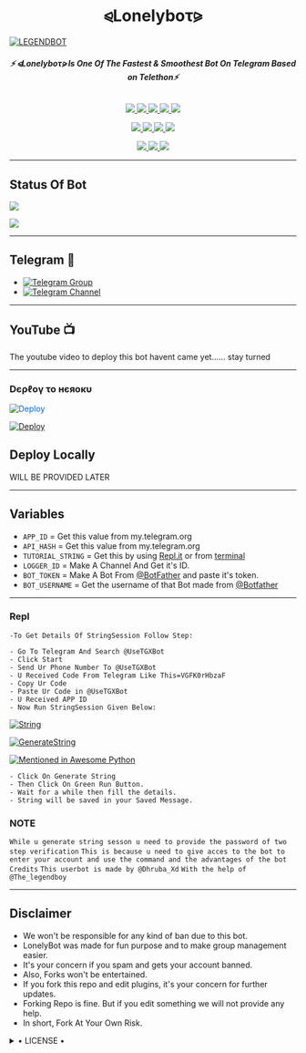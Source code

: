 <h1 align="center">
<b> ⪨Lonelyboτ⪩  </b>
</h1>

[![LEGENDBOT](https://telegra.ph/file/f65bfe50dfdc7b5c6accb.jpg)](https://github.com/Dhrubamoy/Lonelyub)

<h6 align="center">
  <b>⚡ ⪨Lonelyboτ⪩ Is One Of The Fastest & Smoothest Bot On Telegram Based on Telethon⚡</b>
</h6>

<p align="center">
<a href="https://github.com/Dhrubamoy/Lonelybot" alt="GitHub closed issues"> <img src="https://img.shields.io/github/issues-closed-raw/Dhrubamoy/Lonelybot?style=flat&logo=github&color=success" /> </a>
<a href="https://github.com/Dhrubamoy/Lonelybot/graphs/contributors" alt="GitHub contributors"> <img src="https://img.shields.io/github/contributors/Dhrubamoy/Lonelybot?style=flat&logo=github" /> </a>
<a href="https://github.com/Dhrubamoy/Lonelybot/network/members" alt="GitHub forks"> <img src="https://img.shields.io/github/forks/Dhrubamoy/Lonelybot?label=Forks&logo=github" /> </a>
<a href="https://github.com/Dhrubamoy/Lonelybot" alt="GitHub closed pull requests"> <img src="https://img.shields.io/github/issues-pr-closed-raw/Dhrubamoy/Lonelybot?color=success" /> </a>
<a href="https://github.com/Dhrubamoy/Lonelybot" alt="GitHub issues"> <img src="https://img.shields.io/github/issues-raw/Dhrubamoy/Lonelybot?style=flat&logo=github&color=yellow" /> </a>
</p>
<p align="center">
<a href="https://www.python.org/" alt="made-with-python"> <img src="https://img.shields.io/badge/Made%20with-Python-1f425f.svg?style=flat&logo=python&color=blue" /> </a>
<a href="https://github.com/Dhrubamoy/Lonelybot" alt="Docker!"> <img src="https://aleen42.github.io/badges/src/docker.svg" /> </a>
<a href="https://github.com/Dhrubamoy/Lonelybot" alt="GitHub repo size"> <img src="https://img.shields.io/github/repo-size/Dhrubamoy/Lonelybot" /> </a>
<a href="https://github.com/Dhrubamoy/Lonelybot/blob/master/LICENSE" alt="GPLv3 license"> <img src="https://img.shields.io/badge/License-GPLv3-blue.svg" /> </a>
</p>
<p align="center">
<a href="https://t.me/Legend_Userbot" alt="Telegram!"> <img src="https://aleen42.github.io/badges/src/telegram.svg" /> </a>
<a href="https://github.com/LEGEND-OS/LEGENDBOT/graphs/commit-activity" alt="Maintenance"> <img src="https://img.shields.io/badge/Maintained%3F-yes-green.svg" /> </a>
<a href="https://makeapullrequest.com" alt="PRs Welcome"> <img src="https://img.shields.io/badge/PRs-welcome-brightgreen.svg?style=flat-square" /> </a>
</p>

------
## Status Of Bot 
<p align="left">
    <a href="https://github.com/Dhrubamoy/Lonelybot/network/members"><img src="https://img.shields.io/github/forks/Dhrubamoy/Lonelybot?label=Forks&logoColor=Black&style=social"></a><p align="left"><a href="https://github.com/Dhrubamoy/Lonelybot/stargazers"><img src="https://img.shields.io/github/stars/Dhrubamoy/Lonelybot?logoColor=Blue&style=social"></a><p align="left"><a href="https://github.com/Dhrubamoy/Lonelybot"></a><p align="left"><a href="https://github.com/Dhrubamoy/Lonelybot?"></a>

------
## Telegram 🏪
- [![Telegram Group](https://img.shields.io/badge/Telegram-Group-brightgreen)](https://t.me/Legend_Userbot)
- [![Telegram Channel](https://img.shields.io/badge/Telegram-Channel-brightgreen)](https://t.me/Official_LegendBot)

------
## YouTube 📺
 The youtube video to deploy this bot havent came yet......
      stay turned

------------
<h3> Dєρℓογ το нєяοκυ </h3>

<a href="https://dashboard.heroku.com/new?button-url=https%3A%2F%2Fgithub.com%2FDhrubamoy%2FLonelybot&template=https%3A%2F%2Fgithub.com%2FDhrubamoy%2FLonelybot" rel="nofollow" style="background-color: initial; box-sizing: border-box; color: #0366d6; text-decoration-line: none;"><img alt="Deploy" data-canonical-src="https://www.herokucdn.com/deploy/button.svg" src="https://camo.githubusercontent.com/83b0e95b38892b49184e07ad572c94c8038323fb/68747470733a2f2f7777772e6865726f6b7563646e2e636f6d2f6465706c6f792f627574746f6e2e737667" style="border-style: none; box-sizing: initial; max-width: 100%;" /></a></div>
</a>


[![Deploy](https://telegra.ph/file/f65bfe50dfdc7b5c6accb.jpg)](https://dashboard.heroku.com/new?button-url=https%3A%2F%2Fgithub.com%2FDhrubamoy%2FLonelybot&template=https%3A%2F%2Fgithub.com%2FDhrubamoy%2FLonelybot)

## Deploy Locally

WILL BE PROVIDED LATER

---------

## Variables

- `APP_ID`  =  Get this value from my.telegram.org
- `API_HASH`  =  Get this value from my.telegram.org
- `TUTORIAL_STRING`  =  Get this by using [Repl.it](#Repl) or from [terminal](#Terminal)
- `LOGGER_ID`  =  Make A Channel And Get it's ID.
- `BOT_TOKEN`  =  Make A Bot From [@BotFather](https://t.me/botfather) and paste it's token.
- `BOT_USERNAME`  =  Get the username of that Bot made from [@Botfather](https://t.me/botfather)

------
### Repl


    -To Get Details Of StringSession Follow Step: 

    - Go To Telegram And Search @UseTGXBot
    - Click Start
    - Send Ur Phone Number To @UseTGXBot
    - U Received Code From Telegram Like This=VGFK0rHbzaF
    - Copy Ur Code
    - Paste Ur Code in @UseTGXBot
    - U Received APP ID
    - Now Run StringSession Given Below:
   

[![String](https://telegra.ph/file/f65bfe50dfdc7b5c6accb.jpg)](https://replit.com/@Dhrubamoy/lonelybot#main.py) 





[![GenerateString](https://img.shields.io/badge/repl.it-generateString-yellowgreen)](https://replit.com/@Dhrubamoy/lonelybot#main.py)



[![Mentioned in Awesome Python](https://awesome.re/mentioned-badge.svg)](https://github.com/Dhrubamoy/Lonelybot)

    - Click On Generate String
    - Then Click On Green Run Button.
    - Wait for a while then fill the details.
    - String will be saved in your Saved Message.


### NOTE
`While u generate string sesson u need to provide the password of two step verification`
`This is because u need to give acces to the bot to enter your account and use the command and the advantages of the bot`
`Credits`
`This userbot is made by @Dhruba_Xd`
`With the help of @The_legendboy`

------
## Disclaimer
- We won't be responsible for any kind of ban due to this bot.
- LonelyBot was made for fun purpose and to make group management easier.
- It's your concern if you spam and gets your account banned.
- Also, Forks won't be entertained.
- If you fork this repo and edit plugins, it's your concern for further updates.
- Forking Repo is fine. But if you edit something we will not provide any help.
- In short, Fork At Your Own Risk.

<details>

  <summary> • LICENSE • </summary>

![](https://www.gnu.org/graphics/gplv3-or-later.png)

⪨Lonelyboτ⪩

Poject [⪨Lonelyboτ⪩](https://github.com/Dhrubamoy/Lonelybot) is free software: you can redistribute it and/or modify

it under the terms of the GNU General Public License as published by

the Free Software Foundation, either version 3 of the License, or

(at your option) any later version.

This program is distributed in the hope that it will be useful,

but WITHOUT ANY WARRANTY; without even the implied warranty of

MERCHANTABILITY or FITNESS FOR A PARTICULAR PURPOSE.  See the

GNU General Public License for more details.

You should have received a copy of the GNU General Public License

along with this program. If not, see <https://www.gnu.org/licenses/>.

</details>
